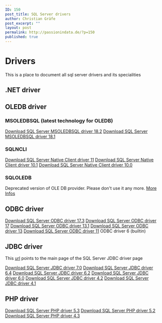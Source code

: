 ```yaml
---
ID: 150
post_title: SQL Server drivers
author: Christian Gräfe
post_excerpt: ""
layout: post
permalink: http://passionindata.de/?p=150
published: true
---
```


# Drivers

This is a place to document all sql server drivers and its specialities

## .NET driver

## OLEDB driver

### MSOLEDBSQL (latest technology for OLEDB)

[Download SQL Server MSOLEDBSQL driver 18.2][51]
[Download SQL Server MSOLEDBSQL driver 18.1][50]

### SQLNCLI
[Download SQL Server Native Client driver 11][30]
[Download SQL Server Native Client driver 10.1][31]
[Download SQL Server Native Client driver 10.0][32]

### SQLOLEDB

Deprecated version of OLE DB provider. Please don't use it any more.
[More Infos][40]

## ODBC driver

[Download SQL Server ODBC driver 17.3][14]
[Download SQL Server ODBC driver 17][10]
[Download SQL Server ODBC driver 13.1][11]
[Download SQL Server ODBC driver 13][12]
[Download SQL Server ODBC driver 11][13]
ODBC driver 6 (builtin)

## JDBC driver

This [url][22] points to the main page of the SQL Server JDBC driver page

[Download SQL Server JDBC driver 7.0][23]
[Download SQL Server JDBC driver 6.4][24]
[Download SQL Server JDBC driver 6.2][25]
[Download SQL Server JDBC driver 6.0][26]
[Download SQL Server JDBC driver 4.2][27]
[Download SQL Server JDBC driver 4.1][28]

## PHP driver

[Download SQL Server PHP driver 5.3][60]
[Download SQL Server PHP driver 5.2][61]
[Download SQL Server PHP driver 4.3][62]

 [50]: https://www.microsoft.com/en-us/download/details.aspx?id=56730
 [51]: https://www.microsoft.com/en-us/download/details.aspx?id=56730

 [40]: https://docs.microsoft.com/en-us/sql/ado/guide/appendixes/microsoft-ole-db-provider-for-sql-server?view=sql-server-2017

 [30]: https://www.microsoft.com/en-us/download/details.aspx?id=50402
 [31]: http://go.microsoft.com/fwlink/?LinkID=188401&clcid=0x409
 [32]: https://www.microsoft.com/de-de/download/details.aspx?id=44277

 [10]: https://www.microsoft.com/en-us/download/details.aspx?id=56567
 [11]: https://www.microsoft.com/en-us/download/details.aspx?id=53339
 [12]: https://www.microsoft.com/en-us/download/details.aspx?id=50420
 [13]: https://www.microsoft.com/en-us/download/details.aspx?id=36434
 [14]: https://www.microsoft.com/en-us/download/details.aspx?id=56567

 [22]: https://docs.microsoft.com/en-us/sql/connect/jdbc/download-microsoft-jdbc-driver-for-sql-server
 [23]: https://www.microsoft.com/en-us/download/details.aspx?id=57175
 [24]: https://www.microsoft.com/en-us/download/details.aspx?id=56615
 [25]: https://www.microsoft.com/en-us/download/details.aspx?id=55539
 [26]: https://www.microsoft.com/en-us/download/details.aspx?displaylang=en&id=11774
 [27]: https://www.microsoft.com/en-us/download/details.aspx?id=54671
 [28]: https://www.microsoft.com/en-us/download/details.aspx?id=54670

 [60]: https://www.microsoft.com/en-us/download/details.aspx?id=57163
 [61]: https://www.microsoft.com/en-us/download/details.aspx?id=56729
 [62]: https://www.microsoft.com/en-us/download/details.aspx?id=55642